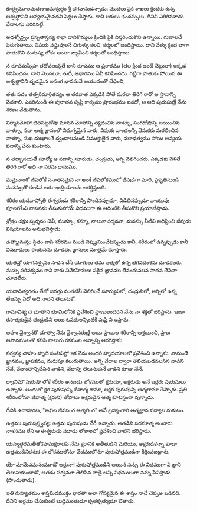 ఊర్ధ్వమూలమధఃశాఖమశ్వత్థం
శ్రీ భగవానుడన్నాడు: మొదలు పైకి శాఖలు క్రిందకు ఉన్న అశ్వత్థానిని అవ్యయమైనదని పెద్దలు చెప్తారు. దాని ఆకులు ఛందస్సులు. దీనిని ఎరిగినవాడు వేదాలను ఎరిగినట్లే.

అధశ్చోర్ధ్వం ప్రసృతాస్తస్య శాఖా
దానికొమ్మలు క్రిందికి పైకి విస్తరించుకొని ఉన్నాయి. గుణాలచే పెరుగుతాయి. విషయ వస్తువులనే చిగుళ్ళు కలవి. కర్మలలో బంధిస్తాయి. దాని వేళ్ళు క్రింద బాగా పాతుకొని మనుష్య లోకం అంతా వ్యాపించి కర్మలతో బంధిస్తాయి.

న రూపమస్యేహ తథోపలభ్యతే
దాని రూపము ఆ ప్రకారము (తల క్రింద ఉండే చెట్టులా) ఇక్కడ కనిపించదు. దాని మొదలూ, తుదీ, ఆధారము ఏవీ కనిపించదు. గట్టిగా పాతుకు పోయిన ఈ అశ్వత్థానిని దృఢమైన అసంగ భావమనే ఆయుధంతో ఛేధించి, 

తతః పదం తత్పరిమార్గితవ్యం
ఆ తరవాత ఎక్కడికి పోతే మరలా తిరిగి రారో ఆ స్థానాన్ని వెదకాలి. ఎవరినుండి ఈ పురాతన సృష్టి కార్యము ప్రారంభము ఐనదో, ఆ ఆది పురుషుణ్ణే నేను శరణు వేడుతాను.

నిర్మానమోహా జితసఙ్గదోషా
మానవ మోహాన్ని త్యజించిన వాళ్ళూ, సంగదోషాన్ని జయించిన వాళ్ళూ, సదా ఆత్మ జ్ఞానంలో నిమగ్నమైన వారు, విషయ వాంఛలన్నీ వెనుకకు మరలించిన వాళ్ళూ, సుఖ దుఃఖాలనే ద్వందాలనుండి విముక్తులైన వారు, మూఢత్వము పోయి అవ్యయ పదాన్ని చేరు కుంటారు.

న తద్భాసయతే సూర్యో
ఆ పదాన్ని సూరుడు, చంద్రుడు, అగ్ని వెలిగించరు. ఎక్కడకు వెళితే తిరిగి రారో అది నా పరమ ధామము.

మమైవాంశో జీవలోకే
సనాతనమైన నా అంశే జీవలోకములో జీవుడిగా మారి, ప్రకృతినుండి మనస్సుతో కూడిన ఆరు ఇంద్రియాలను ఆకర్షిస్తుంది.

శరీరం యదవాప్నోతి
ఈశ్వరుడు శరీరాన్ని పొందినప్పుడూ, విడిచినప్పుడూ వాయువు పూలలోంచి వాసనను తీసుకుపోయే విధముగా ఈ ఆరింటిని తీసుకొని ప్రయాణిస్తాడు.

శ్రోత్రం చక్షుః స్పర్శనం
చెవీ, ముక్కూ, కన్నూ, నాలుకాచర్మమూ, మనస్సు వీటిని అధిష్టించి జీవుడు విషయాలను అనుభవిస్తాడు.

ఉత్క్రామన్తం స్థితం వాపి
శరీరము నుండి నిష్క్రమించేటప్పుడు కానీ, శరీరంలో ఉన్నప్పుడు కానీ విమూఢులు ఈయనను చూడరు. జ్ఞానులు మాత్రమే చూస్తారు.

యతన్తో యోగినశ్చైనం
సాధన చేసే యోగులు తమ ఆత్మలో ఉన్న భగవదంశను చూడకలరు. మస్సు పరిపక్వము కాని వారు వివేకహీనులు సరైన జ్ఞానము లేనందువలన సాధన చేసినా చూడలేరు.

యదాదిత్యగతం తేజో
జగత్తు నంతటినీ వెలిగించే సూర్యునిలో, చంద్రునిలో, అగ్నిలో ఉన్న తేజస్సు ఏదో అది నాదని తెలుసుకో.

గామావిశ్య చ భూతాని
భూమిలోనికి ప్రవేశించి ప్రాణులందరిని నేను నా శక్తితో భరిస్తాను. ఇంకా రసాత్మకుడైన చంద్రుడిని అయి ఓషధులన్నింటికీ పుష్టి ని ఇస్తాను.

అహం వైశ్వానరో భూత్వా
నేను వైశ్వానరుణ్ణి అయి ప్రాణుల శరీరాన్ని ఆశ్రయించి, ప్రాణ ఆపానములతో కలిసి నాలుగు రకముల అన్నాన్ని ఆరగిస్తాను.

సర్వస్య చాహం హృది సంనివిష్టో
ఇక నేను అందరి హృదయాలలో ప్రవేశించి ఉన్నాను. నానుండే జ్ఞానము, జ్ఞాపకము, మరుపూ కలుగుతాయి. అన్ని వేదాల ద్వారా తెలియబడవలసిన వాడిని నేనే, వేదాంతాన్నిచేసిన వాడిని, వేదాన్ని తెలుసుకునే వాడిని కూడా నేనే.

ద్వావిమౌ పురుషౌ లోకే
శరీరం అనబడు లోకములో క్షరుడూ, అక్షరుడు అనే ఇద్దరు పురుషులు ఉన్నారు. అందులో క్షర పురుషున్ని జీవాత్మ గానూ, అక్షర పురుషున్ని ఆత్మగానూ చెప్పారు. ప్రతి శరీరంలోనూ జీవాత్మ (క్షరుని) తోపాటు అక్షరుడైన ఆత్మ కూటస్థంగా వున్నాడు.

దీనికి ఉదాహరణ, "అఖిల జీవసంగ ఆత్మలింగ" అనే బ్రహ్మంగారి ఆత్మజ్ఞాన పద్యాల మకుటం.

ఉత్తమః పురుషస్త్వన్యః
ఉత్తమ పురుషుడు వేరే ఉన్నాడు. అతడిని పరమాత్మ అంటారు. నాశనము లేని ఆ ఈశ్వరుడు మూడు లోకాలలో ప్రవేశించి వాటిని భరిస్తాడు.

యస్మాత్క్షరమతీతోऽహమక్షరాదపి
నేను క్షరానికి అతీతుడిని మరియు, అక్షరుడికన్నా కూడా ఉత్తముడినికనుక ఈ లోకములోనూ వేదములోనూ పురుషోత్తముడిగా కీర్తింపబడ్డాను.

యో మామేవమసంమూఢో
అర్జునా! పురుషోత్తముడిని అయిన నన్ను ఈ విధముగా ఏ జ్ఞాని తెలుసుకుంటాడో, అతడు సర్వమూ తెలిసిన వాడై అన్ని విధములుగా నన్ను సేవిస్తాడు (పొందుతాడు).

ఇతి గుహ్యతమం శాస్త్రమిదముక్తం
భారతా అలా గోప్యమైన ఈ శాస్తం నాచే చెప్పఅ బడినది. దీనిని అర్ధము చేసుకుంటే బుద్ధిమంతుడూ కృతకృత్యుడూ ఔతాడు.